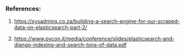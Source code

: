 ### References:
1. https://sysadmins.co.za/building-a-search-engine-for-our-scraped-data-on-elasticsearch-part-2/

2. https://www.pycon.it/media/conference/slides/elasticsearch-and-django-indexing-and-search-tons-of-data.pdf